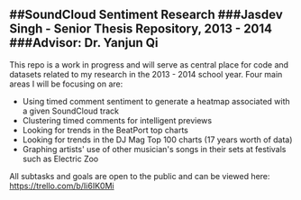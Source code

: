 ##SoundCloud Sentiment Research
###Jasdev Singh - Senior Thesis Repository, 2013 - 2014
###Advisor: Dr. Yanjun Qi
---
This repo is a work in progress and will serve as central place for code and datasets related to my research in the 2013 - 2014 school year.
Four main areas I will be focusing on are:
* Using timed comment sentiment to generate a heatmap associated with a given SoundCloud track
* Clustering timed comments for intelligent previews
* Looking for trends in the BeatPort top charts
* Looking for trends in the DJ Mag Top 100 charts (17 years worth of data)
* Graphing artists' use of other musician's songs in their sets at festivals such as Electric Zoo

All subtasks and goals are open to the public and can be viewed here:
https://trello.com/b/Ii6IK0Mi
